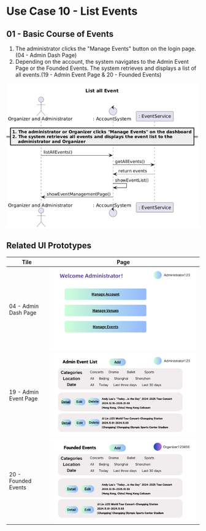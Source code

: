 # Use Case 10 - List Events

## 01 - Basic Course of Events
1. The administrator clicks the "Manage Events" button on the login page. (04 - Admin Dash Page)
2. Depending on the account, the system navigates to the Admin Event Page or the Founded Events. The system retrieves and displays a list of all events.(19 - Admin Event Page & 20 - Founded Events)

![Use Case Name - Basic Course of Events](/02-analysis/usecases/images/10-list-events.png)


## Related UI Prototypes
| Tile | Page |
| --- | --- |
| 04 - Admin Dash Page | ![Admin Dash Page](/01-requirements/ui/04-admin-dash-page.png) |
| 19 - Admin Event Page | ![Admin Event Page](/01-requirements/ui/19-list-all-events.png) |
| 20 - Founded Events | ![Founded Events](/01-requirements/ui/20-list-owner-events.png) |
